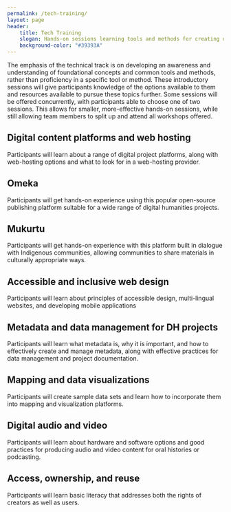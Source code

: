 ```yaml
---
permalink: /tech-training/
layout: page
header: 
    title: Tech Training
    slogan: Hands-on sessions learning tools and methods for creating digital projects
    background-color: "#39393A"
---
```


The emphasis of the technical track is on developing an awareness and understanding of foundational concepts and common tools and methods, rather than proficiency in a specific tool or method. These introductory sessions will give participants knowledge of the options available to them and resources available to pursue these topics further. Some sessions will be offered concurrently, with  participants able to choose one of two sessions. This allows for smaller, more-effective hands-on sessions, while still allowing team members to split up and attend all workshops offered. 

## Digital content platforms and web hosting
Participants will learn about a range of digital project  platforms, along with web-hosting options and what to look for in a web-hosting provider.
## Omeka
Participants will get hands-on experience using this popular open-source publishing platform  suitable for a wide range of digital humanities projects. 
## Mukurtu
Participants will get hands-on experience with this platform built in dialogue with  Indigenous communities, allowing communities to share materials in culturally appropriate ways.
## Accessible and inclusive web design
Participants will learn about principles of accessible design, multi-lingual websites, and developing mobile applications 
## Metadata and data management for DH projects
Participants will learn what metadata is, why it is  important, and how to effectively create and manage metadata, along with effective practices for data  management and project documentation. 
## Mapping and data visualizations
Participants will create sample data sets and learn how to  incorporate them into mapping and visualization platforms. 
## Digital audio and video
Participants will learn about hardware and software options and good  practices for producing audio and video content for oral histories or podcasting. 
## Access, ownership, and reuse
Participants will learn basic literacy that addresses both the rights of  creators as well as users.  